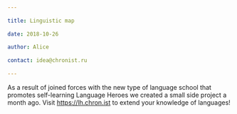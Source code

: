 ```yaml
---
	
title: Linguistic map
	
date: 2018-10-26
	
author: Alice
	
contact: idea@chronist.ru
	
---
```

	
As a result of joined forces with the new type of language school that promotes self-learning Language Heroes we created a small side project a month ago. Visit https://lh.chron.ist to extend your knowledge of languages!
